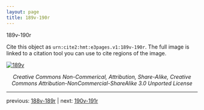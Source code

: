 ```yaml
---
layout: page
title: 189v-190r
---
```


189v-190r

Cite this object as `urn:cite2:hmt:e3pages.v1:189v-190r`.  The full image is linked to a citation tool you can use to cite regions of the image.

[![189v](http://www.homermultitext.org/iipsrv?IIIF=/project/homer/pyramidal/deepzoom/hmt/e3bifolio/v1/null.tif/full/800,/0/default.jpg)](http://www.homermultitext.org/ict2/?urn=urn:cite2:hmt:e3bifolio.v1:null) 

<p style="text-align: center; font-style: italic;">Creative Commons Non-Commerical, Attribution, Share-Alike, Creative Commons Attribution-NonCommercial-ShareAlike 3.0 Unported License</p>

---

previous: [188v-189r](../188v-189r/) | next: [190v-191r](../190v-191r/)